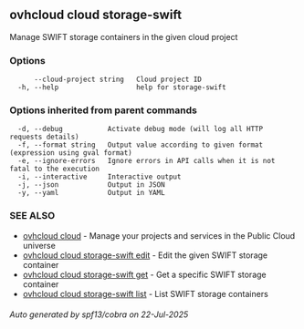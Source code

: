 ## ovhcloud cloud storage-swift

Manage SWIFT storage containers in the given cloud project

### Options

```
      --cloud-project string   Cloud project ID
  -h, --help                   help for storage-swift
```

### Options inherited from parent commands

```
  -d, --debug           Activate debug mode (will log all HTTP requests details)
  -f, --format string   Output value according to given format (expression using gval format)
  -e, --ignore-errors   Ignore errors in API calls when it is not fatal to the execution
  -i, --interactive     Interactive output
  -j, --json            Output in JSON
  -y, --yaml            Output in YAML
```

### SEE ALSO

* [ovhcloud cloud](ovhcloud_cloud.md)	 - Manage your projects and services in the Public Cloud universe
* [ovhcloud cloud storage-swift edit](ovhcloud_cloud_storage-swift_edit.md)	 - Edit the given SWIFT storage container
* [ovhcloud cloud storage-swift get](ovhcloud_cloud_storage-swift_get.md)	 - Get a specific SWIFT storage container
* [ovhcloud cloud storage-swift list](ovhcloud_cloud_storage-swift_list.md)	 - List SWIFT storage containers

###### Auto generated by spf13/cobra on 22-Jul-2025
